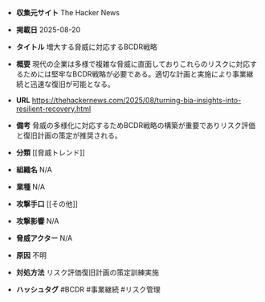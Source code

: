 - **収集元サイト**
The Hacker News

- **掲載日**
2025-08-20

- **タイトル**
増大する脅威に対応するBCDR戦略

- **概要**
現代の企業は多様で複雑な脅威に直面しておりこれらのリスクに対応するためには堅牢なBCDR戦略が必要である。適切な計画と実施により事業継続と迅速な復旧が可能となる。

- **URL**
https://thehackernews.com/2025/08/turning-bia-insights-into-resilient-recovery.html

- **備考**
脅威の多様化に対応するためBCDR戦略の構築が重要でありリスク評価と復旧計画の策定が推奨される。

- **分類**
[[脅威トレンド]]

- **組織名**
N/A

- **業種**
N/A

- **攻撃手口**
[[その他]]

- **攻撃影響**
N/A

- **脅威アクター**
N/A

- **原因**
不明

- **対処方法**
リスク評価復旧計画の策定訓練実施

- **ハッシュタグ**
#BCDR #事業継続 #リスク管理
